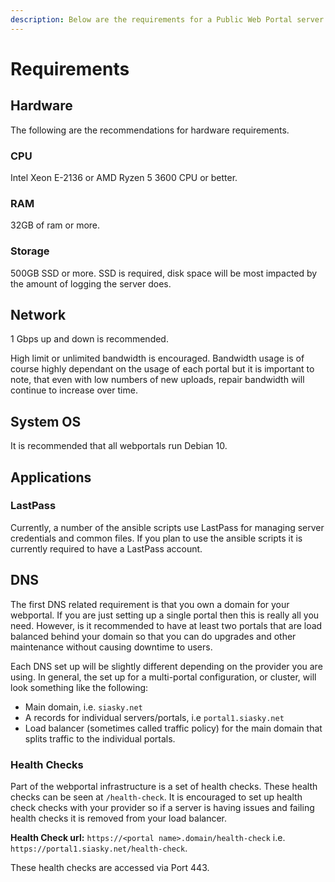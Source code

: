 ```yaml
---
description: Below are the requirements for a Public Web Portal server.
---
```


# Requirements

## Hardware

The following are the recommendations for hardware requirements. 

### CPU

Intel Xeon E-2136 or AMD Ryzen 5 3600 CPU or better.

### RAM

32GB of ram or more.

### Storage

500GB SSD or more. SSD is required, disk space will be most impacted by the amount of logging the server does. 

## Network

1 Gbps up and down is recommended. 

High limit or unlimited bandwidth is encouraged. Bandwidth usage is of course highly dependant on the usage of each portal but it is important to note, that even with low numbers of new uploads, repair bandwidth will continue to increase over time. 

## System OS

It is recommended that all webportals run Debian 10.

## Applications

### LastPass

Currently, a number of the ansible scripts use LastPass for managing server credentials and common files. If you plan to use the ansible scripts it is currently required to have a LastPass account.

## DNS

The first DNS related requirement is that you own a domain for your webportal. If you are just setting up a single portal then this is really all you need.  However, is it recommended to have at least two portals that are load balanced behind your domain so that you can do upgrades and other maintenance without causing downtime to users.

Each DNS set up will be slightly different depending on the provider you are using. In general, the set up for a multi-portal configuration, or cluster, will look something like the following:

* Main domain, i.e. `siasky.net`
* A records for individual servers/portals, i.e `portal1.siasky.net`
* Load balancer \(sometimes called traffic policy\) for the main domain that splits traffic to the individual portals.

### Health Checks

Part of the webportal infrastructure is a set of health checks. These health checks can be seen at `/health-check`. It is encouraged to set up health check checks with your provider so if a server is having issues and failing health checks it is removed from your load balancer. 

**Health Check url:** `https://<portal name>.domain/health-check` i.e. `https://portal1.siasky.net/health-check`. 

These health checks are accessed via Port 443.

